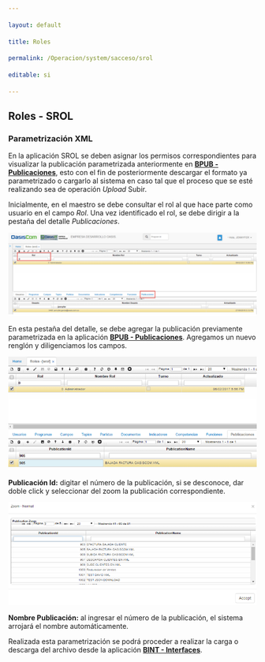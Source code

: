 ```yaml
---

layout: default

title: Roles

permalink: /Operacion/system/sacceso/srol

editable: si

---
```




## Roles - SROL





### Parametrización XML



En la aplicación SROL se deben asignar los permisos correspondientes para visualizar la publicación parametrizada anteriormente en [**BPUB - Publicaciones**](https://github.com/OasisCom/Docs/blob/master/Operacion/utility/barchi/bpub.md), esto con el fin de posteriormente descargar el formato ya parametrizado o cargarlo al sistema en caso tal que el proceso que se esté realizando sea de operación _Upload_ Subir.  



Inicialmente, en el maestro se debe consultar el rol al que hace parte como usuario en el campo _Rol_. Una vez identificado el rol, se debe dirigir a la pestaña del detalle _Publicaciones_.



![](SROL1.png)



En esta pestaña del detalle, se debe agregar la publicación previamente parametrizada en la aplicación [**BPUB - Publicaciones**](https://github.com/OasisCom/Docs/blob/master/Operacion/utility/barchi/bpub.md). Agregamos un nuevo renglón y diligenciamos los campos.



![](SROL2.png)



**Publicación Id:** digitar el número de la publicación, si se desconoce, dar doble click y seleccionar del zoom la publicación correspondiente.  



![](ZOOMBPUB.png)



**Nombre Publicación:** al ingresar el número de la publicación, el sistema arrojará el nombre automáticamente.  



Realizada esta parametrización se podrá proceder a realizar la carga o descarga del archivo desde la aplicación [**BINT - Interfaces**](https://github.com/OasisCom/Docs/blob/master/Operacion/utility/barchi/bint.md).  



